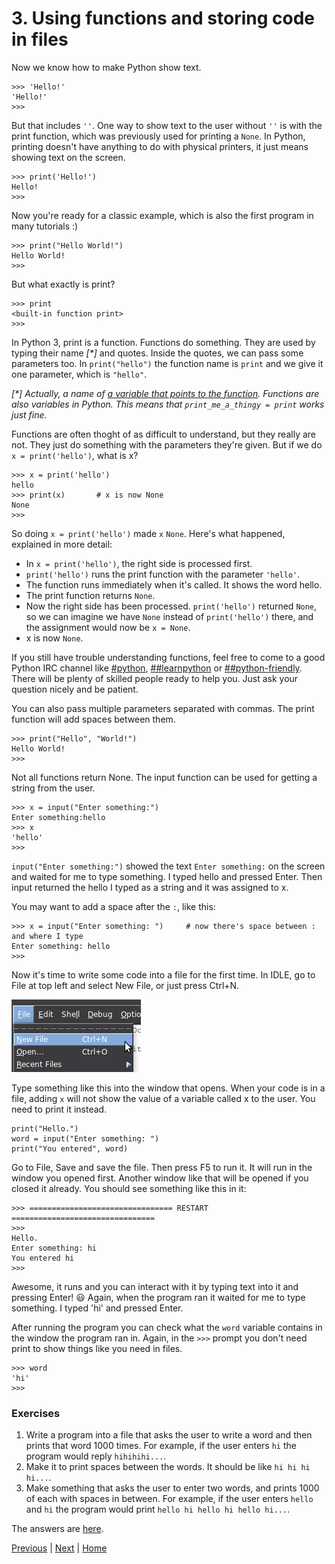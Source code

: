 # 3. Using functions and storing code in files

Now we know how to make Python show text.

    >>> 'Hello!'
    'Hello!'
    >>>

But that includes `''`. One way to show text to the user without `''` is with the print function, which was previously used for printing a `None`. In Python, printing doesn't have anything to do with physical printers, it just means showing text on the screen.

    >>> print('Hello!')
    Hello!
    >>>

Now you're ready for a classic example, which is also the first program in many tutorials :)

    >>> print("Hello World!")
    Hello World!
    >>>

But what exactly is print?

    >>> print
    <built-in function print>
    >>>

In Python 3, print is a function. Functions do something. They are used by typing their name _[*]_ and quotes. Inside the quotes, we can pass some parameters too. In `print("hello")` the function name is `print` and we give it one parameter, which is `"hello"`.

_[*] Actually, a name of [a variable that points to the function](https://www.youtube.com/watch?v=_AEJHKGk9ns). Functions are also variables in Python. This means that `print_me_a_thingy = print` works just fine._

Functions are often thoght of as difficult to understand, but they really are not. They just do something with the parameters they're given. But if we do `x = print('hello')`, what is x?

    >>> x = print('hello')
    hello
    >>> print(x)       # x is now None
    None
    >>>

So doing `x = print('hello')` made `x` `None`. Here's what happened, explained in more detail:

- In `x = print('hello')`, the right side is processed first.
- `print('hello')` runs the print function with the parameter `'hello'`.
- The function runs immediately when it's called. It shows the word hello.
- The print function returns `None`.
- Now the right side has been processed. `print('hello')` returned `None`, so we can imagine we have `None` instead of `print('hello')` there, and the assignment would now be `x = None`.
- x is now `None`.

If you still have trouble understanding functions, feel free to come to a good Python IRC channel like [#python](https://kiwiirc.com/client/irc.freenode.net/#python), [##learnpython](https://kiwiirc.com/client/irc.freenode.net/##learnpython) or [##python-friendly](https://kiwiirc.com/client/irc.freenode.net/##python-friendly). There will be plenty of skilled people ready to help you. Just ask your question nicely and be patient.

You can also pass multiple parameters separated with commas. The print function will add spaces between them.

    >>> print("Hello", "World!")
    Hello World!
    >>>

Not all functions return None. The input function can be used for getting a string from the user.

    >>> x = input("Enter something:")
    Enter something:hello
    >>> x
    'hello'
    >>>

`input("Enter something:")` showed the text `Enter something:` on the screen and waited for me to type something. I typed hello and pressed Enter. Then input returned the hello I typed as a string and it was assigned to x.

You may want to add a space after the `:`, like this:

    >>> x = input("Enter something: ")     # now there's space between : and where I type
    Enter something: hello
    >>>

Now it's time to write some code into a file for the first time. In IDLE, go to File at top left and select New File, or just press Ctrl+N.

![New File in IDLE](idle-new.png)

Type something like this into the window that opens. When your code is in a file, adding `x` will not show the value of a variable called x to the user. You need to print it instead.

    print("Hello.")
    word = input("Enter something: ")
    print("You entered", word)

Go to File, Save and save the file. Then press F5 to run it. It will run in the window you opened first. Another window like that will be opened if you closed it already. You should see something like this in it:

    >>> ================================ RESTART ================================
    >>> 
    Hello.
    Enter something: hi
    You entered hi
    >>>

Awesome, it runs and you can interact with it by typing text into it and pressing Enter! :smiley: Again, when the program ran it waited for me to type something. I typed 'hi' and pressed Enter.

After running the program you can check what the `word` variable contains in the window the program ran in. Again, in the `>>>` prompt you don't need print to show things like you need in files.

    >>> word
    'hi'
    >>>

### Exercises

1. Write a program into a file that asks the user to write a word and then prints that word 1000 times. For example, if the user enters `hi` the program would reply `hihihihi...`.
2. Make it to print spaces between the words. It should be like `hi hi hi hi...`.
3. Make something that asks the user to enter two words, and prints 1000 of each with spaces in between. For example, if the user enters `hello` and `hi` the program would print `hello hi hello hi hello hi...`.

The answers are [here](answers.md).

[Previous](2.md) | [Next](4.md) | [Home](README.md)
